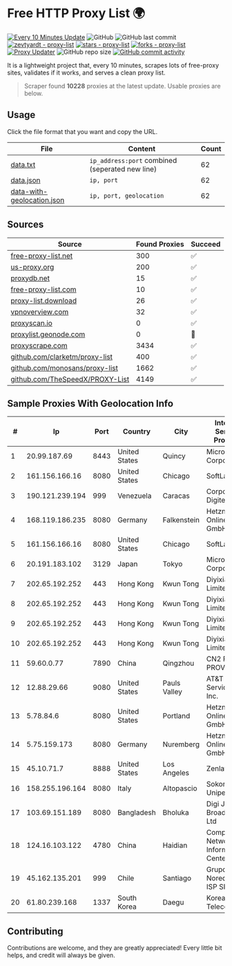 
# Free HTTP Proxy List 🌍

[![Every 10 Minutes Update](https://github.com/mertguvencli/http-proxy-list/actions/workflows/main.yml/badge.svg?branch=main)](https://github.com/mertguvencli/http-proxy-list/actions/workflows/main.yml)
![GitHub](https://img.shields.io/github/license/mertguvencli/http-proxy-list)
![GitHub last commit](https://img.shields.io/github/last-commit/mertguvencli/http-proxy-list)
[![zevtyardt - proxy-list](https://img.shields.io/static/v1?label=zevtyardt&message=proxy-list&color=blue&logo=github)](https://github.com/zevtyardt/proxy-list "Go to GitHub repo")
[![stars - proxy-list](https://img.shields.io/github/stars/zevtyardt/proxy-list?style=social)](https://github.com/zevtyardt/proxy-list)
[![forks - proxy-list](https://img.shields.io/github/forks/zevtyardt/proxy-list?style=social)](https://github.com/zevtyardt/proxy-list)
[![Proxy Updater](https://github.com/zevtyardt/proxy-list/workflows/Proxy%20Updater/badge.svg)](https://github.com/zevtyardt/proxy-list/actions?query=workflow:"Proxy+Updater")
![GitHub repo size](https://img.shields.io/github/repo-size/zevtyardt/proxy-list)
[![GitHub commit activity](https://img.shields.io/github/commit-activity/m/zevtyardt/proxy-list?logo=commits)](https://github.com/zevtyardt/proxy-list/commits/main)

It is a lightweight project that, every 10 minutes, scrapes lots of free-proxy sites, validates if it works, and serves a clean proxy list.

> Scraper found **10228** proxies at the latest update. Usable proxies are below.

## Usage

Click the file format that you want and copy the URL.

|File|Content|Count|
|----|-------|-----|
|[data.txt](https://raw.githubusercontent.com/mertguvencli/http-proxy-list/main/proxy-list/data.txt)|`ip_address:port` combined (seperated new line)|62|
|[data.json](https://raw.githubusercontent.com/mertguvencli/http-proxy-list/main/proxy-list/data.json)|`ip, port`|62|
|[data-with-geolocation.json](https://raw.githubusercontent.com/mertguvencli/http-proxy-list/main/proxy-list/data-with-geolocation.json)|`ip, port, geolocation`|62|

## Sources

|Source|Found Proxies|Succeed|
|------|-------------|-------|
|[free-proxy-list.net](https://free-proxy-list.net)|300|✅|
|[us-proxy.org](https://www.us-proxy.org)|200|✅|
|[proxydb.net](http://proxydb.net)|15|✅|
|[free-proxy-list.com](https://free-proxy-list.com/?page=&port=&type%5B%5D=http&type%5B%5D=https&up_time=0&search=Search)|10|✅|
|[proxy-list.download](https://www.proxy-list.download/HTTP)|26|✅|
|[vpnoverview.com](https://vpnoverview.com/privacy/anonymous-browsing/free-proxy-servers)|32|✅|
|[proxyscan.io](https://www.proxyscan.io)|0|✅|
|[proxylist.geonode.com](https://proxylist.geonode.com/api/proxy-list?limit=300&page=1&sort_by=lastChecked&sort_type=desc&protocols=http,https)|0|🚫|
|[proxyscrape.com](https://api.proxyscrape.com/v2/?request=displayproxies&protocol=http&timeout=10000&country=all&ssl=all&anonymity=all)|3434|✅|
|[github.com/clarketm/proxy-list](https://raw.githubusercontent.com/clarketm/proxy-list/master/proxy-list-raw.txt)|400|✅|
|[github.com/monosans/proxy-list](https://raw.githubusercontent.com/monosans/proxy-list/main/proxies/http.txt)|1662|✅|
|[github.com/TheSpeedX/PROXY-List](https://raw.githubusercontent.com/TheSpeedX/PROXY-List/master/http.txt)|4149|✅|


## Sample Proxies With Geolocation Info

|#|Ip|Port|Country|City|Internet Service Provider|
|-|--|----|-------|----|-------------------------|
|1|20.99.187.69|8443|United States|Quincy|Microsoft Corporation|
|2|161.156.166.16|8080|United States|Chicago|SoftLayer|
|3|190.121.239.194|999|Venezuela|Caracas|Corporacion Digitel C.A.|
|4|168.119.186.235|8080|Germany|Falkenstein|Hetzner Online GmbH|
|5|161.156.166.16|8080|United States|Chicago|SoftLayer|
|6|20.191.183.102|3129|Japan|Tokyo|Microsoft Corporation|
|7|202.65.192.252|443|Hong Kong|Kwun Tong|Diyixian.com Limited|
|8|202.65.192.252|443|Hong Kong|Kwun Tong|Diyixian.com Limited|
|9|202.65.192.252|443|Hong Kong|Kwun Tong|Diyixian.com Limited|
|10|202.65.192.252|443|Hong Kong|Kwun Tong|Diyixian.com Limited|
|11|59.60.0.77|7890|China|Qingzhou|CN2 FUJIAN PROVINCE|
|12|12.88.29.66|9080|United States|Pauls Valley|AT&T Services, Inc.|
|13|5.78.84.6|8080|United States|Portland|Hetzner Online GmbH|
|14|5.75.159.173|8080|Germany|Nuremberg|Hetzner Online GmbH|
|15|45.10.71.7|8888|United States|Los Angeles|Zenlayer Inc|
|16|158.255.196.164|8080|Italy|Altopascio|Sokom Srl Unipersonale|
|17|103.69.151.189|8080|Bangladesh|Bholuka|Digi Jadoo Broadband Ltd|
|18|124.16.103.122|4780|China|Haidian|Computer Network Information Center|
|19|45.162.135.201|999|Chile|Santiago|Grupo Noredzone ISP SPA|
|20|61.80.239.168|1337|South Korea|Daegu|Korea Telecom|



## Contributing

Contributions are welcome, and they are greatly appreciated! Every
little bit helps, and credit will always be given.


